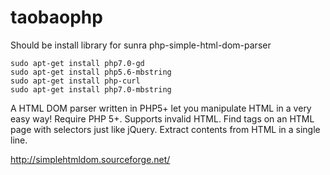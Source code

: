 # taobaophp

Should be install library for sunra php-simple-html-dom-parser

```
sudo apt-get install php7.0-gd
sudo apt-get install php5.6-mbstring
sudo apt-get install php-curl
sudo apt-get install php7.0-mbstring
```

A HTML DOM parser written in PHP5+ let you manipulate HTML in a very easy way!
Require PHP 5+.
Supports invalid HTML.
Find tags on an HTML page with selectors just like jQuery.
Extract contents from HTML in a single line.

http://simplehtmldom.sourceforge.net/

